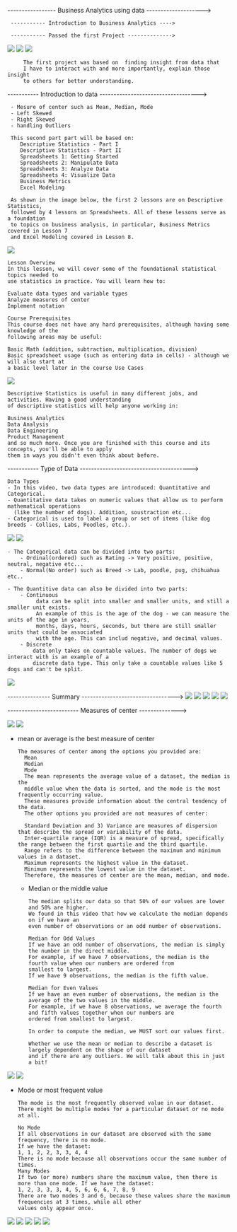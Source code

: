 
----------------- Business Analytics using data -------------------->
 
     ----------- Introduction to Business Analytics ---->

     ----------- Passed the first Project -------------->
![](images/p1.png)
![](images/p2.png)
![](images/p3.png)

         The first project was based on  finding insight from data that 
         I have to interact with and more importantly, explain those insight 
         to others for better understanding.

----------- Introduction to data ----------------------------------->

     - Mesure of center such as Mean, Median, Mode
     - Left Skewed
     - Right Skewed
     - handling Outliers

     This second part part will be based on:
        Descriptive Statistics - Part I
        Descriptive Statistics - Part II
        Spreadsheets 1: Getting Started
        Spreadsheets 2: Manipulate Data
        Spreadsheets 3: Analyze Data
        Spreadsheets 4: Visualize Data
        Business Metrics
        Excel Modeling

     As shown in the image below, the first 2 lessons are on Descriptive Statistics, 
     followed by 4 lessons on Spreadsheets. All of these lessons serve as a foundation 
     to topics on business analysis, in particular, Business Metrics covered in Lesson 7 
     and Excel Modeling covered in Lesson 8.
![](./images/1.png)

    Lesson Overview
    In this lesson, we will cover some of the foundational statistical topics needed to 
    use statistics in practice. You will learn how to:
    
    Evaluate data types and variable types
    Analyze measures of center
    Implement notation

    Course Prerequisites
    This course does not have any hard prerequisites, although having some knowledge of the 
    following areas may be useful:
    
    Basic Math (addition, subtraction, multiplication, division)
    Basic spreadsheet usage (such as entering data in cells) - although we will also start at 
    a basic level later in the course Use Cases

![](./images/2.png)
   
    Descriptive Statistics is useful in many different jobs, and activities. Having a good understanding 
    of descriptive statistics will help anyone working in:

    Business Analytics
    Data Analysis
    Data Engineering
    Product Management
    and so much more. Once you are finished with this course and its concepts, you'll be able to apply 
    them in ways you didn't even think about before.

----------- Type of Data --------------------------------------->

    Data Types
    - In this video, two data types are introduced: Quantitative and Categorical.
    - Quantitative data takes on numeric values that allow us to perform mathematical operations 
      (like the number of dogs). Addition, soustraction etc...
    - Categorical is used to label a group or set of items (like dog breeds - Collies, Labs, Poodles, etc.).
![](./images/3.png)
![](./images/4.png)

    - The Categorical data can be divided into two parts:
        - Ordinal(ordered) such as Rating -> Very positive, positive, neutral, negative etc...
        - Normal(No order) such as Breed -> Lab, poodle, pug, chihuahua etc..

    - The Quantitive data can also be divided into two parts:
        - Continuous
             data can be split into smaller and smaller units, and still a smaller unit exists. 
             An example of this is the age of the dog - we can measure the units of the age in years, 
             months, days, hours, seconds, but there are still smaller units that could be associated 
             with the age. This can includ negative, and decimal values.
        - Discrete
            data only takes on countable values. The number of dogs we interact with is an example of a 
            discrete data type. This only take a countable values like 5 dogs and can't be split.
![](./images/5.png)
 
--------------- Summary --------------------------------->
![](./images/6.png)
![](./images/7.png)
![](./images/8.png)
![](./images/9.png)
![](./images/10.png)


------------------------- Measures of center -------------->
     
![](./images/12.png)
![](./images/11.png)

- mean or average is the best measure of center

      The measures of center among the options you provided are:
        Mean
        Median
        Mode
        The mean represents the average value of a dataset, the median is the 
        middle value when the data is sorted, and the mode is the most frequently occurring value.
        These measures provide information about the central tendency of the data.
        The other options you provided are not measures of center:
        
        Standard Deviation and 3) Variance are measures of dispersion that describe the spread or variability of the data.
        Inter-quartile range (IQR) is a measure of spread, specifically the range between the first quartile and the third quartile.
        Range refers to the difference between the maximum and minimum values in a dataset.
        Maximum represents the highest value in the dataset.
        Minimum represents the lowest value in the dataset.
        Therefore, the measures of center are the mean, median, and mode.

  - Median or the middle value 

        The median splits our data so that 50% of our values are lower and 50% are higher. 
        We found in this video that how we calculate the median depends on if we have an 
        even number of observations or an odd number of observations.

        Median for Odd Values
        If we have an odd number of observations, the median is simply the number in the direct middle. 
        For example, if we have 7 observations, the median is the fourth value when our numbers are ordered from 
        smallest to largest.
        If we have 9 observations, the median is the fifth value.

        Median for Even Values
        If we have an even number of observations, the median is the average of the two values in the middle.
        For example, if we have 8 observations, we average the fourth and fifth values together when our numbers are 
        ordered from smallest to largest.

        In order to compute the median, we MUST sort our values first.

        Whether we use the mean or median to describe a dataset is largely dependent on the shape of our dataset 
        and if there are any outliers. We will talk about this in just a bit!
![](./images/13.png)
![](./images/14.png)


- Mode or most frequent value

      The mode is the most frequently observed value in our dataset.
      There might be multiple modes for a particular dataset or no mode at all.

      No Mode
      If all observations in our dataset are observed with the same frequency, there is no mode. 
      If we have the dataset:
      1, 1, 2, 2, 3, 3, 4, 4
      There is no mode because all observations occur the same number of times.
      Many Modes
      If two (or more) numbers share the maximum value, then there is more than one mode. If we have the dataset:
      1, 2, 3, 3, 3, 4, 5, 6, 6, 6, 7, 8, 9
      There are two modes 3 and 6, because these values share the maximum frequencies at 3 times, while all other 
      values only appear once.
![](./images/15.png)
![](./images/16.png)
![](./images/17.png)
![](./images/18.png)
![](./images/19.png)
      


